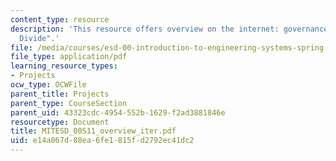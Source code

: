 ```yaml
---
content_type: resource
description: 'This resource offers overview on the internet: governance and the "Digital
  Divide".'
file: /media/courses/esd-00-introduction-to-engineering-systems-spring-2011/e14a067d88ea6fe1815fd2792ec41dc2_MITESD_00S11_overview_iter.pdf
file_type: application/pdf
learning_resource_types:
- Projects
ocw_type: OCWFile
parent_title: Projects
parent_type: CourseSection
parent_uid: 43323cdc-4954-552b-1629-f2ad3881846e
resourcetype: Document
title: MITESD_00S11_overview_iter.pdf
uid: e14a067d-88ea-6fe1-815f-d2792ec41dc2
---
```

